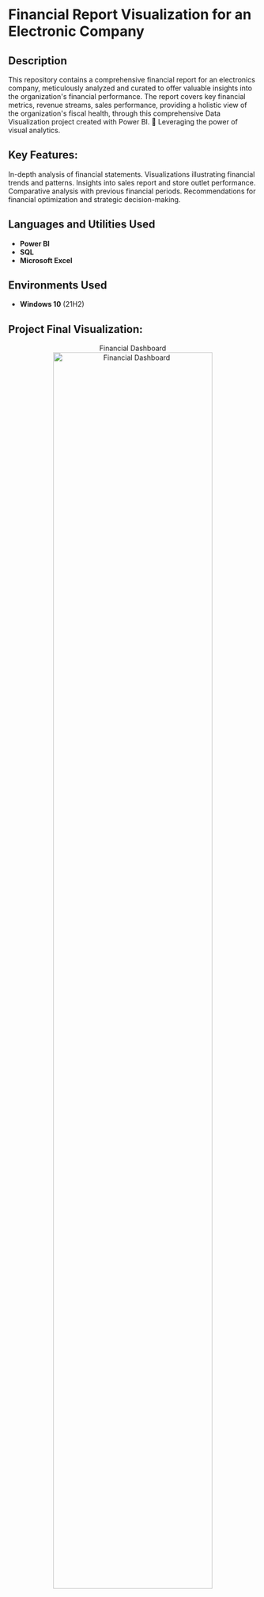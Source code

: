 <h1>Financial Report Visualization for an Electronic Company </h1>


<h2>Description</h2>

This repository contains a comprehensive financial report for an electronics company, meticulously analyzed and curated to offer valuable insights into the organization's financial performance. The report covers key financial metrics, revenue streams, sales performance, providing a holistic view of the organization's fiscal health, through this comprehensive Data Visualization project created with Power BI. 🚀 Leveraging the power of visual analytics.
<br />

<h2>Key Features:</h2> 

In-depth analysis of financial statements.
Visualizations illustrating financial trends and patterns.
Insights into sales report and store outlet performance.
Comparative analysis with previous financial periods.
Recommendations for financial optimization and strategic decision-making.

<h2>Languages and Utilities Used</h2>

- <b>Power BI</b> 
- <b>SQL</b>
- <b>Microsoft Excel</b>

<h2>Environments Used </h2>

- <b>Windows 10</b> (21H2)

<h2>Project Final Visualization:</h2>

<p align="center">
Financial Dashboard <br/>
<img src="https://imgur.com/p5gnx0F.png" height="80%" width="80%" alt="Financial Dashboard"/>
<br />
